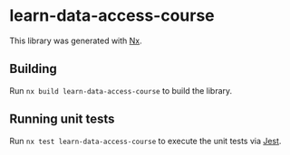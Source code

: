 # learn-data-access-course

This library was generated with [Nx](https://nx.dev).

## Building

Run `nx build learn-data-access-course` to build the library.

## Running unit tests

Run `nx test learn-data-access-course` to execute the unit tests via [Jest](https://jestjs.io).
